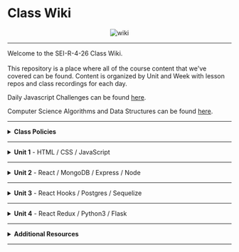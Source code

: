 # Class Wiki

<div align="center">
  <img src="https://i.imgur.com/e2Ma89q.png" alt="wiki">
</div>

___
Welcome to the SEI-R-4-26 Class Wiki. <br/><br/> This repository is a place where all of the course content that we've covered can be found. Content is organized by Unit and Week with lesson repos and class recordings for each day.

Daily Javascript Challenges can be found [here](https://github.com/SEI-R-4-26/daily_js_challenges).

Computer Science Algorithms and Data Structures can be found [here](https://github.com/SEI-R-4-26/cs_data_structures).

___
<details><summary><strong>Class Policies</strong></summary><p>
  
Below, you will find Class Policies and Requirements as laid out in Orientation and conveyed by the Instructional Team.  We compile them here for your reference and review.
  
</p>

<ul type="none">

<li><details><summary><strong>Code of Conduct</strong></summary><p>
  
<ul>
  <li>Foster a productive classroom environment.</li>
  <li>Treat others with respect and dignity.</li>
  <li>Remember that everyone is coming at this with a different background.</li>
  <li>Professionalism in all methods of communication, both in-person <i>and</i> online.
    <ul>
      <li>Slack is an extension of our on-campus community. We ask that you remain courteous, respectful, and professional while engaging on Slack.</li>
    </ul>
  </li>
  <li><b>Zero tolerance for plagiarism and cheating.</b></li>
</ul>
  
</p></details></li>

<li><details><summary><strong>Deliverable Submission Requirements</strong></summary><p>
  
<ul>
  <li>Deliverables must be submitted following the <a href="https://github.com/SEI-R-4-26/template_pull_request">PR Guidelines</a>.</li>
  <li>Students must meet deliverable requirements for the submission to be marked as "Complete".</li>
  <li>Deliverables are <i>always</i> due the following class day at the beginning of class, unless otherwise stated.</li>
  <li>There is a grace period for re-submission or late submission.  All re-submits/late submits are due the <b>Monday following the week of assignment</b>.
    <ul>
      <li>Deliverables assigned on Fridays <b>do not</b> have a re-submit <i>or</i> late submit grace period.</li>
      <li>Deliverables submitted <i>after</i> the grace period <b>will not</b> be graded or accepted and will be marked as "Incomplete".</li>
    </ul>
  </li>
</ul>
  
</p></details></li>

<li><details><summary><strong>Graduation Requirements</strong></summary><p>
  
<ul>
  <li>Meet Project Requirements.
    <ul><li>Satisfactorily complete and present a project for <i>each</i> of the <b>4</b> units.</li></ul>
  </li>
  <li>Submit and complete a <i>minimum</i> of <b>80%</b> of deliverables (labs, homework, etc.).</li>
  <li>Adhere to attendance policy.
    <ul>
      <li>Students are allowed <b>3</b> absences over the <i>entire</i> course.</li>
      <li><b>3</b> tardies or early departures equals <b>1</b> absence.</li>
      <li>Tardy policy <i>includes</i> Outcomes participation.</li>
    </ul>
  </li>
</ul>
  
</p></details></li>

<li><details><summary><strong>A Note on Plagiarism</strong></summary><p>
  
<ul>
  <li>Plagiarism is a serious offense and grounds for immediate withdrawal.</li>
  <li>You are encouraged to ask others, including students, instructors, and Stack Overflow for help. However, it is <b><i>not acceptable to copy</i></b> another persons code and submit it as your own. More importantly, it is detrimental to your learning and growth.</li>
  <li>Small snippets of code that solve small problems taken from Stack Overflow are generally an exception to this rule. If you aren't sure, it is your responsibility to <b><i>ask your instructor</i></b>. To be on the safe side, we ask that you credit the person/resource you got the code from in a comment, and let an instructor take a look at it.</li>
</ul>
  
</p></details></li>
  
</ul></details>

____
<details><summary><strong>Unit 1</strong> - HTML / CSS / JavaScript</summary><p>

<ul type="none">
  
  <li><details><summary><strong>Week 1</strong></summary><p>
  
  <p>
  In Week 1, we reviewed the fundamental concepts of <b>HTML</b>, <b>CSS</b>, and <b>JavaScript</b> along with introducing <b>git</b> workflow, <b>terminal</b> commands, and writing professional <b>markdown</b> files. 
  </p>
  
  <ul type="none">

  <li><details><summary>Repos</summary><p>

  | Day 1 | Day 2 | Day 3 | Day 4 | Day 5 |
  |:---:|:---:|:---:|:---:|:---:|
  | [Mac Installfest](https://github.com/SEI-R-4-26/Installfest_Mac) | [Github Lesson](https://github.com/SEI-R-4-26/u1_lesson_github) | [Flexbox / Grid](https://github.com/SEI-R-4-26/u1_lesson_flex_grid) | [Flexbox Froggy](https://flexboxfroggy.com/) | [Grid Garden](https://cssgridgarden.com/) |
  | [Windows Installfest](https://github.com/SEI-R-4-26/Installfest_Windows) | [Intro to HTML](https://github.com/SEI-R-4-26/u1_lesson_intro_HTML) | [JS Datatypes](https://github.com/SEI-R-4-26/u1_lesson_js_data_types) | [JS Functions](https://github.com/SEI-R-4-26/u1_lesson_js_functions) | [Intro to JS DOM](https://github.com/SEI-R-4-26/u1_lesson_DOM) |
  | [Terminal Lesson](https://github.com/SEI-R-4-26/u1_lesson_terminal) | [Intro to CSS](https://github.com/SEI-R-4-26/u1_lesson_intro_CSS) | [JS Arrays](https://github.com/SEI-R-4-26/u1_lesson_js_arrays) | [JS Scope](https://github.com/SEI-R-4-26/u1_lesson_js_scope) | [JS DOM Quotes Lab](https://github.com/SEI-R-4-26/u1_lab_DOM_quotes) |
  | [Git Lesson](https://github.com/SEI-R-4-26/u1_lesson_git) | [Markdown Lesson](https://github.com/SEI-R-4-26/u1_lesson_markdown) | [JS Loops & Control Flow](https://github.com/SEI-R-4-26/u1_lesson_loops_and_control_flow) | [JS Objects](https://github.com/SEI-R-4-26/u1_lesson_js_objects) | [JS Events & Callbacks](https://github.com/SEI-R-4-26/u1_lesson_events_callbacks) |
  | [VS Code Lesson](https://github.com/SEI-R-4-26/u1_lesson_VSCode) | [HTML / CSS Lab](https://github.com/SEI-R-4-26/u1_lab_HTML_CSS_exercise) | [Control Flow Adventure Homework](https://github.com/SEI-R-4-26/u1_hw_control_flow_adventure) | [Jurassic Objects Lab](https://github.com/SEI-R-4-26/u1_lab_jurassic_objects) | [JS Event Bubbling](https://github.com/SEI-R-4-26/u1_lesson_event_bubbling) |
  | [Terminal Lab](https://github.com/SEI-R-4-26/u1_lab_git_practice) | [Markdown Homework](https://github.com/SEI-R-4-26/u1_hw_markdown) |  | [Objects & Functions Lab](https://github.com/SEI-R-4-26/u1_lab_objects_functions) | [JS Dots Game Lab](https://github.com/SEI-R-4-26/u1_lab_dots) |
  | [Star Wars Homework](https://github.com/SEI-R-4-26/u1_hw_star_wars) |  |  | [Codewars Homework](https://github.com/SEI-R-4-26/u1_hw_codewars_challenges) | [Tic Tac Toe Homework](https://github.com/SEI-R-4-26/u1_hw_tic_tac_toe) |

  </p></details></li>


  <li><details><summary>Class Recordings</summary><p>

  | Day 1 | Day 2 | Day 3 | Day 4 | Day 5 |
  |:---:|:---:|:---:|:---:|:---:|
  | No Recording | [Recording](https://urldefense.proofpoint.com/v2/url?u=https-3A__generalassembly.zoom.us_rec_share_NADDM9okGIUc5rfuGVbbLYaKt-5FmzYA3qU-2D8Nm9hVYcdmIf9WLxARNziMCRRIWgUG.9OnH42HP4-2Djds4yj&d=DwQFaQ&c=ywIG7AaR1bl3EEyoRkxdZ39Vsym_4xjiNvikS1qPyDI&r=gXERv8JPHZrpHzCui1tbSfMDEKS7l-8y48WqRBScKX0&m=HndhPJ4_JSGtbokoDyHT-szWRwWctZgbslzsXvchWWg&s=sgk7gLp3bcJ2uVGVgswLnqAXDfb1ot9VnH6IIOewrIU&e=) | [Recording](https://generalassembly.zoom.us/rec/share/rfOqNPK5SfgiQSvtApShXkfXKWsxDD6hbqiH3HslxngOcsOav5MjhZOAMhHAbiEv.VoOFK3vpEM9tXYHe) | [Recording](https://generalassembly.zoom.us/rec/share/O0rwGnWOwdtJnKtGl1JzamNhSlzaopZZ3ErEyEs0E37fSXzp3kFShqOBZlHd5rsC.2fix35AZcDuADDgu) | [Recording](https://generalassembly.zoom.us/rec/share/GQnhlTs7RqF6ybHmpnSIH1wTP1Q57Urp6K1IFpPL9Sh-unBUSAiUFHGtxQyLOtts.zwQvAB5W7lcoz1jr) |
  |  | Passcode: `*2.2hz7W` | Passcode: `1#!lkD4#` | Passcode: `*W6Z+r6K` | Passcode: `FT&c!O7@` |

  </p></details></li>
  
  </ul>
  
  ___
  </p></details></li>
  
  <li><details><summary><strong>Week 2</strong></summary><p>
  
  <p>
  In Week 2, we practiced more <b>DOM Manipulation</b> and were introduced to <a href="https://github.com/SEI-R-4-26/daily_js_challenges">Daily JavaScript Challenges</a> and basic algorithmic problem solving. We and learned about <b>ES6</b> syntax along with <b>Higher Order Functions</b>, <b>Object Oriented Programming</b> in JavaScript, <b>npm scripts</b>, and fetching/accessing data with <b>APIs</b>.
  </p>
  
  <ul type="none">

  <li><details><summary>Repos</summary><p>
  
  | Day 1 | Day 2 | Day 3 | Day 4 | Day 5 |
  |:---:|:---:|:---:|:---:|:---:|
  | [Daily JS Challenges](https://github.com/SEI-R-4-26/daily_js_challenges) | [Intro to OOP](https://github.com/SEI-R-4-26/u1_lesson_js_OOP) | [Box Model Practice](https://github.com/SEI-R-4-26/u1_lab_box_model) | [Intro to APIs](https://github.com/SEI-R-4-26/u1_lesson_intro_to_APIs) | [Unit 1 Assessment](https://github.com/SEI-R-4-26/u1_assessment) | 
  | [ES6 Syntax](https://github.com/SEI-R-4-26/u1_lesson_js_ES6) | [OOP Lab](https://github.com/SEI-R-4-26/u1_lab_OOP) | [Intro to NPM & Building Scripts](https://github.com/SEI-R-4-26/u1_lesson_nodejs_scripting) | [API Dogs Lab](https://github.com/SEI-R-4-26/u1_lab_dogs_API) | [Project 1 Prompt](https://github.com/SEI-R-4-26/u1_project_prompt) | 
  | [ES6 Lab](https://github.com/SEI-R-4-26/u1_lab_ES6_practice) | [OOP With DOM Elements](https://github.com/SEI-R-4-26/u1_lesson_OOP_HTML) | [JS Fast & Furious](https://github.com/SEI-R-4-26/u1_hw_fast_and_furious) | [TMDB API Lab](https://github.com/SEI-R-4-26/u1_lab_TMDB_API) |  | 
  | [JS HOF Lesson](https://github.com/SEI-R-4-26/u1_lesson_HOF) |  |  |  |  | 
  | [JS HOF Practice](https://github.com/SEI-R-4-26/u1_lab_HOF) |  |  |  |  | 
  | [JS HOF Homework](https://github.com/SEI-R-4-26/u1_hw_HOF) |  |  |  |  | 
  
  </p></details></li>


  <li><details><summary>Class Recordings</summary><p>

  | Day 1 | Day 2 | Day 3 | Day 4 | Day 5 |
  |:---:|:---:|:---:|:---:|:---:|
  | [Recording](https://generalassembly.zoom.us/rec/share/W0VGoHiSKpceBTzmLX9FC5GOaIyV-LyOBgzlrVJlSR89qUzB_kKAxDTKFqG3EA.QmY3F7dZoBh4b1aJ) | [Recording]( https://generalassembly.zoom.us/rec/share/hGXMDwG3IQaZdlnOgTofaEURZySfVONUTH4UHpjNOfHYjjT62ZruKcewRD4FXYKm.neMai0gvVIaeyRoA) | [Recording](https://generalassembly.zoom.us/rec/share/OMEzwR6fDnnQOxZaw8E1KJvDT5dmM_-1dGGomDnqm_WbwcVYXHPdMCgUVCV_CXD2.AFstwd0wdxtYD1Wj) | [Recording](https://generalassembly.zoom.us/rec/share/ewWX0eBarFXVdvU9MPYuhBg9Tn3U3hm99osAaj7BVY2kF06Slo3-OTmd33lihaiR.PzHGek-hvjmlZma2) | No Recording |
  | Passcode: `R?pSv2a2` | Passcode: `+%v+8w6B` | Passcode: `YUGK?9+d` | Passcode: `&J8&kGBn` |  |

  </p></details></li>
  
  </ul>
  
  </p></details></li>

</p></details>

___
<details><summary><strong>Unit 2</strong> - React / MongoDB / Express / Node</summary><p>

<ul type="none">

  <li><details><summary><strong>Week 4</strong></summary><p>
  
   <p>
  In Week 4, we learned all about <b>React</b> and what an amazing language it can be for developers.  We learned the concepts of <b>components</b>, <b>props</b>, and <b>state</b>.  We learned about the idea of <b>conditional rendering</b> and how we can use our user's input to influence our output.  We were also introduced to <b>React Router</b> and got to see how it gives us powerful new tools to build our React Apps.
  </p>
  
  <ul type="none">

  <li><details><summary>Repos</summary><p>

  | Day 1 | Day 2 | Day 3 | Day 4 | Day 5 |
  |:---:|:---:|:---:|:---:|:---:|
  | Project Presentations | [Intro to React](https://github.com/SEI-R-4-26/u2_lesson_react_intro) | [Mapping Components](https://github.com/SEI-R-4-26/u2_lesson_react_mapping_components) | [Intro to State](https://github.com/SEI-R-4-26/u2_lesson_react_state_intro) | [Conditional Rendering](https://github.com/SEI-R-4-26/u2_lesson_react_conditional_rendering) |
  |  | [React Components Lab](https://github.com/SEI-R-4-26/u2_lesson_react_components) | [Mapping Components Lab](https://github.com/SEI-R-4-26/u2_lab_mapping_components) | [React Todos Lab](https://github.com/SEI-R-4-26/u2_lab_react_todos) | [Conditional Rendering Lab](https://github.com/SEI-R-4-26/u2_lab_conditional_rendering) |
  |  | [React Props](https://github.com/SEI-R-4-26/u2_lesson_react_props) | [Movie Mapping Homework](https://github.com/SEI-R-4-26/u2_hw_mapping_components) | [Lifecycle Methods](https://github.com/SEI-R-4-26/u2_lesson_react_lifecycle) | [React Router](https://github.com/SEI-R-4-26/u2_lesson_react_router) |
  |  | [React LOTR](https://github.com/SEI-R-4-26/u2_lab_react_lotr) |  | [Lifecycle Lab](https://github.com/SEI-R-4-26/u2_lab_react_component_lifecycle) | [RAWG Router Lab](https://github.com/SEI-R-4-26/u2_lab_react_router) |
  |  | [React Quiz Homework](https://github.com/SEI-R-4-26/u2_quiz_react) |  | [React Calculator Homework](https://github.com/SEI-R-4-26/u2_hw_react_calculator) | [Burger Stacker Homework](https://github.com/SEI-R-4-26/u2_hw_react_burger_stacker) |
  
  </p></details></li>


  <li><details><summary>Class Recordings</summary><p>

  | Day 1 | Day 2 | Day 3 | Day 4 | Day 5 |
  |:---:|:---:|:---:|:---:|:---:|
  | [Recording](https://generalassembly.zoom.us/rec/share/YcRbULatwwzZK6GALNZuRKvRnwIGHmtBW0u_NDHkbpwz836fLYARDTVmtAZ9kZlZ.83ZGOswZEhUamWYI) | [Recording](https://generalassembly.zoom.us/rec/share/yGfhYkt1nRr0HHl2Hwupsh4eCMmBezwxhXYfJMAXaxwc2kiqPOywHNVpi5MsEHR7.h5EHNMvd48d-Mkq8) | [Recording](https://generalassembly.zoom.us/rec/share/SXaNCUPOJracGBQX6zgIn2G6uftTOaCcF4Q-hcm_pWflbN6SBhYjjrixDm_-HKYN.87ZEFb7nnQsOMcB2) | [Recording](https://generalassembly.zoom.us/rec/share/LS8AapfmarowuADDjUX-G4AYxk6zFC5RRQ91_pvASt-t-gQFgcLgt9HrRWqHBMnc.gaFnV4TV_w2CgjSb) | [Recording](https://generalassembly.zoom.us/rec/share/DojUk91p8WzssCvHlNNpYHZu56MXk0p0JCHtC2N-MYlrDN24UKl67CEn_iKpQ-PX.lCtWtzfvh814l7O_) |
  | Passcode: `ReJq2?ZZ` | Passcode: `$vQviZ4A` | Passcode: `0*A$snSt` | Passcode: `e3=77L55` | Passcode: `XsRAJ5&1` |

  </p></details></li>
  
  </ul>
  
  ___
  </p></details></li>
  
  <li><details><summary><strong>Week 5</strong></summary><p>
  
  <p>
  In Week 5, we introduced back-end and got to practice using <b>Express</b> and <b>Express Middleware</b>.  We also learned how to implement <b>controllers</b>.  We then introduced <b>MongoDB</b> and <b>mongoose</b> as a way to store our app's data.  At the end of the week, we learned some group <b>git</b> best-practices and got to build our first full stack app together in groups!
  </p>
  
  <ul type="none">

  <li><details><summary>Repos</summary><p>
  
  | Day 1 | Day 2 | Day 3 | Day 4 | Day 5 |
  |:---:|:---:|:---:|:---:|:---:|
  | [React APIs](https://github.com/SEI-R-4-26/u2_lesson_react_APIs) | [Express Middleware](https://github.com/SEI-R-4-26/u2_lesson_express_middleware) | [MongoDB Sneakers Lab](https://github.com/SEI-R-4-26/u2_lab_mongoDB_sneakers) | [Group Git](https://github.com/SEI-R-4-26/u2_lesson_group_git) | [MERN Deployment](https://github.com/SEI-R-4-26/u2_lesson_MERN_heroku_deployment) |
  | [Intro to Express](https://github.com/SEI-R-4-26/u2_lesson_express_intro) | [Express Controllers](https://github.com/SEI-R-4-26/u2_lesson_express_controllers) | [Mongoose Express Lab](https://github.com/SEI-R-4-26/u2_lab_mongoose_express) | [Mongoose Associations](https://github.com/SEI-R-4-26/u2_lesson_mongoose_associations) |  |
  | [Express Routes](https://github.com/SEI-R-4-26/u2_lesson_express_routing) | [MongoDB](https://github.com/SEI-R-4-26/u2_lesson_mongodb) | [Mongoose Plants API Homework](https://github.com/SEI-R-4-26/u2_hw_mongoose_plants) | [Full Stackathon](https://github.com/SEI-R-4-26/u2_hackathon) |  |
  | [RAWG Router Homework](https://github.com/SEI-R-4-26/u2_lab_rawg_router) | [Mongoose Schemas and Models](https://github.com/SEI-R-4-26/u2_lesson_mongoose_data_model) |  |  |  |
  |  | [Express Fruits Homework](https://github.com/SEI-R-4-26/u2_hw_express_fruits) |  |  |  |
  
  </p></details></li>


  <li><details><summary>Class Recordings</summary><p>

  | Day 1 | Day 2 | Day 3 | Day 4 | Day 5 |
  |:---:|:---:|:---:|:---:|:---:|
  | [Recording](https://generalassembly.zoom.us/rec/share/AxdumKGQf37Yyc1lBsEc-t_JiaDyyJJ37Crjc9IfV7g8PaqYpQlw5Yoska0i0jae.U0CyAKnd9GL5Y7Nh) | [Recording](https://generalassembly.zoom.us/rec/share/3M8HGz4WwH0acEm-X6pBwMH-XQ0F1D8_03O-AilSrABuCz3uruPinDA_cLn5ORe9._Bf9uhDbD41z3Sg0) | No Recording | [Recording](https://generalassembly.zoom.us/rec/share/U5cy1LIwulBgjM2OKZnDNqjH7SQXpHyWPbLPjUDnpjel6KtKCjHZhdqnCl8t6Tou.FO1LdWvFw6cepPJl) | [Recording](https://generalassembly.zoom.us/rec/share/hn93fKKaYlvVjLSoHwyCSyO7uLFR8qxMJ458CqcQUzO9vH73guSlIgbWqqB8ec6O.V9ksFYb_AoCwlkZN) |
  | Passcode: `+=2Z@XdT` | Passcode: `ZMpr=Y7m` |  | Passcode: `3Mz2*.mF` | Passcode: `#77wv&Q2` |

  </p></details></li>
  
  </ul>
  
  </p></details></li>

</p></details>

___
<details><summary><strong>Unit 3</strong> - React Hooks / Postgres / Sequelize</summary><p>

<ul type="none">

  <li><details><summary><strong>Week 7</strong></summary><p>
  
  <p>
  In Week 7, we learned all about <b>React Hooks</b> and <b>functional components</b>. We learned hooks like <b>useState</b>, <b>useEffect</b>, and <b>useReducer</b> and where to best put them to use in our apps. We were introduced to <b>SQL databases</b> and started to learn SQL commands to interact with our database.  We also learned about the concept of <b>SQL Joins</b>.
  </p>
  
  <ul type="none">

  <li><details><summary>Repos</summary><p>

 | Day 1 | Day 2 | Day 3 | Day 4 | Day 5 |
  |:---:|:---:|:---:|:---:|:---:|
  | [Hooks Docs](https://reactjs.org/docs/hooks-intro.html) | [Intro to useEffect](https://github.com/SEI-R-4-26/u3_lesson_useEffect) | [React Recipes Lab](https://github.com/SEI-R-4-26/u3_lab_react_recipes) | [Intro to SQL](https://github.com/SEI-R-4-26/u3_lesson_SQL_Intro) | [SQL Zoo Lab](https://sqlzoo.net/) |
  | [Classes to Hooks](https://github.com/SEI-R-4-26/u3_lesson_classes_hooks) | [useEffect Stoplight Lab](https://github.com/SEI-R-4-26/u3_lab_useEffect_stoplight) |   | [SQL Practice Lab](https://github.com/SEI-R-4-26/u3_lab_SQL_Practice) | [SQL Code Wars Homework](https://github.com/SEI-R-4-26/u3_hw_sql_codewars) |
  | [Intro to useState](https://github.com/SEI-R-4-26/u3_lesson_useState) | [Kanye Quotes Lab](https://github.com/SEI-R-4-26/u3_lab_kanye_useEffect) |   | [SQL Joins](https://github.com/SEI-R-4-26/u3_lesson_SQL_Joins) |   |
  | [Hooks ATM Lab](https://github.com/SEI-R-4-26/u3_lab_hooks_atm) | [Intro to useReducer](https://github.com/SEI-R-4-26/u3_lesson_useReducer) |   | [SQL Joins Lab](https://github.com/SEI-R-4-26/u3_lab_SQL_Joins_Practice) |   |
  | [React Portfolio Lab](https://github.com/SEI-R-4-26/u3_lab_react_portfolio) | [CSS Manipulator Lab](https://github.com/SEI-R-4-26/u3_lab_CSS_manipulator) |   | [Carmen Sandiego Homework](https://github.com/SEI-R-4-26/u3_hw_carmen_sandiego) |   |
  | [React Adv. Calculator Homework](https://github.com/SEI-R-4-26/u3_hw_react_hooks_calculator) |   |   |   |   |
  
  </p></details></li>


  <li><details><summary>Class Recordings</summary><p>

  | Day 1 | Day 2 | Day 3 | Day 4 | Day 5 |
  |:---:|:---:|:---:|:---:|:---:|
  | [Recording](https://generalassembly.zoom.us/rec/share/wxNjJd1al2u-WZG1Mv0Or2qJ9Ul4BabTawBqDdYzbV5VhzENF2qMWNkiONlFG2Pu.u6P77rq_ZCvTYMgn) | [Recording](https://generalassembly.zoom.us/rec/share/6khBo0y-x4qjVtcAfDL2V8KFnhmZ3L2T5i-kNaJkagFIVmQKuRHT_9_06wnCWuhr.u0lqDyujlCyAA7hg) | [Recording](https://generalassembly.zoom.us/rec/share/c2t33d8oBkBHTlSvQo_CL1IZkHfhP0_smc5MCBU51p08LfOuOHNMRP25B-fmfzy6.pMLacOYeQa0NuFhz) | [Recording](https://generalassembly.zoom.us/rec/share/RawKMA7LhbjTOYDEfB1PiErUhsMo-CdqU6MR49ovdpVv-ccNdXWsibcTjloazrf6.L8I_7rmlf4Yv5CCf) | No Recording |
  | Passcode: `ZV?Ls%t3` | Passcode: `Yp*5zb7?` | Passcode: `$gMHiJ42` | Passcode: `7cEM@O!n` |  |

  </p></details></li>
  
  </ul>
  
  ___
  </p></details></li>
  
  <li><details><summary><strong>Week 8</strong></summary><p>
  
  <p>
  In Week 8, we learned all about <b>Sequelize</b> and how it can interpret for our SQL database and our backend Node servers.  We learned how to make <b>queries</b>, <b>migrations</b>, and <b>associations</b>.  We also learned all about how to integrate <b>user authentication</b> in our apps.
  </p>
  
  <ul type="none">

  <li><details><summary>Repos</summary><p>
  
  | Day 1 | Day 2 | Day 3 | Day 4 | Day 5 |
  |:---:|:---:|:---:|:---:|:---:|
  | [Database Design](https://github.com/SEI-R-4-26/u3_lesson_database_design) | [Sequelize Migrations](https://github.com/SEI-R-4-26/u3_lesson_sequelize_migrations) | [Express Sequelize Lab](https://github.com/SEI-R-4-26/u3_lesson_express_sequelize) | [JWT Auth](https://github.com/SEI-R-4-26/u3_lesson_JWT_auth) | Juneteenth Observed |
  | [Intro to Sequelize](https://github.com/SEI-R-4-26/u3_lesson_sequelize_intro) | [Migrations Exercise Lab](https://github.com/SEI-R-4-26/u3_lab_sequelize_migrations_exercise) | [Sequelize API Lab](https://github.com/SEI-R-4-26/u3_lab_sequelize_API_from_scratch) | [Sequelize Auth](https://github.com/SEI-R-4-26/u3_lesson_sequelize_auth) |  |
  | [Sequelize Queries](https://github.com/SEI-R-4-26/u3_lesson_sequelize_queries) | [Sequelize Associations](https://github.com/SEI-R-4-26/u3_lesson_sequelize_associations) | [Auth Study Homework](https://github.com/SEI-R-4-26/u3_hw_jwt_auth_study) | [React Auth](https://github.com/SEI-R-4-26/u3_lab_react_auth) |  |
  | [Sequelize Querying Lab](https://github.com/SEI-R-4-26/u3_lab_sequelize_querying) | [Associations Exercise Lab](https://github.com/SEI-R-4-26/u3_lab_sequelize_associations_exercise) |  | [Sequelize Complex Associations Homework](https://github.com/SEI-R-4-26/u3_lesson_sequelize_complex_associations) |  |
  | [Sequelize Practice Homework](https://github.com/SEI-R-4-26/u3_hw_sequelize_practice) | [Associations & Migrations Homework](https://github.com/SEI-R-4-26/u3_hw_sequelize_associations_and_migrations) |  | [P3 Prompt](https://github.com/SEI-R-4-26/u3_project_prompt) |  |
  
  </p></details></li>


  <li><details><summary>Class Recordings</summary><p>

  | Day 1 | Day 2 | Day 3 | Day 4 | Day 5 |
  |:---:|:---:|:---:|:---:|:---:|
  | [Recording](https://generalassembly.zoom.us/rec/share/_CeOFbMDf0s9SSIxw1_gW1kle21AboWXsNvJJysL_mLb4ROVo4b_Hu05W9MN1hVG.4u7ZB17RmQX_g8qz) | [Recording](https://generalassembly.zoom.us/rec/share/3DA3VOBCYKTfWg6GOHtUIGDIS2dK66U7bocOpcmGOQwQoeGasCmtCbU2PwyDGSo2.AkaHrqt_bgvbSAPE) | No Recording | [Recording](https://generalassembly.zoom.us/rec/share/7RHYoVoBl2M4SHfHCnth8-r5QxqN6NefZGde4M0mAo-DV55Ku8rx57qEJa1TFdas.rAxm2WzZhyEBy26f) | No Recording |
  | Passcode: `Y!%*P*K8` | Passcode: `4vG=EaPL` |  | Passcode: `%AE8=hx9` |  |

  </p></details></li>
  
  </ul>
  
  </p></details></li>

</p></details>

___
<details><summary><strong>Unit 4</strong> - React Redux / Python3 / Flask</summary><p>

<ul type="none">

  <li><details><summary><strong>Week 10</strong></summary><p>
  
  <p>
  In Week 10, we were introduced to <b>React Redux</b> as a new way to manage our state in React! We learned about <b>Reducers</b>, <b>Actions</b>, and <b>Types</b>. We also learned how to map our state and actions to props. We also learned how to use a middleware called <b>thunk</b> in conjunction with Redux. Later in the week, we were introduced to <b>Python</b> and learned about <b>functions</b>, <b>control flow</b>, <b>loops</b>, <b>dictionaries</b>, and <b>tuples</b>. We continued with Python by learning about <b>Virtual Environments</b> and <b>OOP in Python</b>.  We then got a quick intro to <b>Flask</b>.
  </p>
  
  <ul type="none">

  <li><details><summary>Repos</summary><p>

  | Day 1 | Day 2 | Day 3 | Day 4 | Day 5 |
  |:---:|:---:|:---:|:---:|:---:|
  | [Intro to Redux](https://github.com/SEI-R-4-26/u4_lesson_react_redux_intro) | [Redux Middleware](https://github.com/SEI-R-4-26/u4_lesson_redux_middleware) | [Redux ToDos Lab](https://github.com/SEI-R-4-26/u4_lab_redux_todos) | [Intro to Python](https://github.com/SEI-R-4-26/u4_lesson_python_intro) | [Python Virtual Environments](https://github.com/SEI-R-4-26/u4_lesson_python_virtual_environments) |
  | [Redux Reducers](https://github.com/SEI-R-4-26/u4_lesson_redux_reducers) | [Redux Movies Lab](https://github.com/SEI-R-4-26/u4_lab_redux_movies) |  | [Python Functions](https://github.com/SEI-R-4-26/u4_lesson_python_functions) | [Python Tuples](https://github.com/SEI-R-4-26/u4_lesson_python_tuples) |
  | [Redux Actions & Types](https://github.com/SEI-R-4-26/u4_lesson_redux_actions_types) |  |  | [Python Control Flow](https://github.com/SEI-R-4-26/u4_lesson_python_control_flow) | [Python Tuple Lab](https://github.com/SEI-R-4-26/u4_lab_python_tuple_exercise) |
  | [Redux Mapping State & Actions to Props](https://github.com/SEI-R-4-26/u4_lesson_mapping_state_props) |  |  | [Python Lists and Loops](https://github.com/SEI-R-4-26/u4_lesson_python_lists_loops) | [Python OOP](https://github.com/SEI-R-4-26/u4_lesson_python_oop) |
  | [Redux Quiz Homework](https://github.com/SEI-R-4-26/u4_hw_redux_quiz) |  |  | [Python Dictionaries](https://github.com/SEI-R-4-26/u4_lesson_python_dictionaries) | [Intro to Flask](https://github.com/SEI-R-4-26/u4_lesson_python_flask_intro) |
  |  |  |  | [Python CYOA Homework](https://github.com/SEI-R-4-26/u4_hw_python_adventure) | [Python CSV Parser Lab](https://github.com/SEI-R-4-26/u4_hw_python_csv_parser) |
  |  |  |  |  | [Python Smash Bros. Homework](https://github.com/SEI-R-4-26/u4_hw_python_smash_bros) |
  
  </p></details></li>


  <li><details><summary>Class Recordings</summary><p>

  | Day 1 | Day 2 | Day 3 | Day 4 | Day 5 |
  |:---:|:---:|:---:|:---:|:---:|
  | [Recording](https://generalassembly.zoom.us/rec/share/L6hcWdftbNTLZlzVi7w4j25uMrqMd1yegQFhA5Tljr8SkZjaxeoDlTKZj738Pih5.wXWXZ-x_obfBx7rV) | [Recording](https://generalassembly.zoom.us/rec/share/VoGOhXgDNCD0cZPYXrtTm88e9obx4-ND8CHBuKGecbnn2BhLZXcmSemcaz5sBN8.UsclCMCtVH6tkqeF) | No Recording | [Recording](https://generalassembly.zoom.us/rec/share/u5EK74nAjGT2qM1XZ6-BdbLdzuGGT1aJrOy3NC7_nQWyMwFXyl7chgDGiKL-roTA.gyT3EimBqSHX_bNR) | [Recording](https://generalassembly.zoom.us/rec/share/62ajTmizT3vHPvzMVo017poWvubIpjJnOeF8LFgpD9b941qKhgGBqV-OdqrM8ofm.KRVu6nmDOQukkhsA) |
  | Passcode: `d@ww6Uq=` | Passcode: `4KJwy%K3` |  | Passcode: `@c1Wbqrd` | Passcode: `jv^2Y4RZ` |

  </p></details></li>
  
  </ul>
  
  ___
  </p></details></li>
  
  <li><details><summary><strong>Week 11</strong></summary><p>
  
  <p>
  In Week 11, we learned about how to set up <b>Flask Resources</b>, how to use <b>Flask SQL Alchemy</b>, and how to set up <b>Auth in Flask</b>. At the end of the week, we got to participate in a <b>Flaskathon</b>!
  </p>
  
  <ul type="none">

  <li><details><summary>Repos</summary><p>
  
  | Day 1 | Day 2 | Day 3 | Day 4 | Day 5 |
  |:---:|:---:|:---:|:---:|:---:|
  | July 4th Observed | [Simple Flask API Lab](https://github.com/SEI-R-4-26/u4_lab_simple_flask_api) | [Flask Quiz](https://github.com/SEI-R-4-26/u4_lab_flask_quiz) | [Flask Auth](https://github.com/SEI-R-4-26/u4_lesson_flask_auth) | [P4 Prompt](https://github.com/SEI-R-4-26/u4_project_prompt) |
  |  | [Flask Resources](https://github.com/SEI-R-4-26/u4_lesson_flask_resources) | [Flask API Lab](https://github.com/SEI-R-4-26/u4_lab_flask_api) | [Flaskathon](https://github.com/SEI-R-4-26/u4_flaskathon) |  |
  |  | [Flask Resources Lab](https://github.com/SEI-R-4-26/u4_lab_flask_resources_lab) |  |  |  |
  |  | [Flask SQL Alchemy](https://github.com/SEI-R-4-26/u4_lesson_flask_sqlalchemy) |  |  |  |
  |  | [Flask Associations Lab](https://github.com/SEI-R-4-26/u4_lab_flask_associations) |  |  |  |
  
  </p></details></li>


  <li><details><summary>Class Recordings</summary><p>

  | Day 1 | Day 2 | Day 3 | Day 4 | Day 5 |
  |:---:|:---:|:---:|:---:|:---:|
  | No Recording | [Recording](https://generalassembly.zoom.us/rec/share/qzWhNdA8nO_66CROqfKfBnYdzbhJ-6lIJSldt-Xed0ZuS_SHIlRC-Y92hR_02G5U.hENBnLNvkfhat0jw) | No Recording | [Recording](https://generalassembly.zoom.us/rec/share/c7lm4EEnMbUlzGuo8_AqbVLYLcpy6T_3PfgNa2vK7gi_A62O9cVR_XHKhU_BdBwc.tlBc5aTmRF68cdfc) | No Recording |
  |  | Passcode: `6b=N=fR=` |  | Passcode: `E$wSqFa3` |  |

  </p></details></li>
  
  </ul>
  
  </p></details></li>

</p></details>

___
<details><summary><strong>Additional Resources</strong></summary><p>

Below is a list of additional resources that were hand-picked by your instructors. If you find that you don't have the time during the immersive, these resources will still help to solidify your understanding of key concepts after graduation.
  <ul type="none">
  
  <li><details><summary><strong>Practice</strong> - sites to hone your skills</summary><p>
  
  - [Codeacademy](https://www.codecademy.com/catalog)
  - [Codewars](https://www.codewars.com)
  - [CSS Battle](https://cssbattle.dev/)
  - [CSS Diner](https://flukeout.github.io/)
  - [Flexbox Froggy](https://flexboxfroggy.com/)
  - [Grid Garden](https://cssgridgarden.com/)
  - [Screeps](https://screeps.com/)
  </p></details></li>
  
  <li><details><summary><strong>Reading</strong> - helpful articles and topics</summary><p>
  
  - [10 Need-to-know Mac Terminal Commands](https://scotch.io/bar-talk/10-need-to-know-mac-terminal-commands)
  - [Eloquent JavaScript](https://eloquentjavascript.net/)
  - [CSS Tricks](https://css-tricks.com/)
  - [Rubber Duck Debugging](https://rubberduckdebugging.com/)
  - [Medium: What Is An API?](https://medium.com/free-code-camp/what-is-an-api-in-english-please-b880a3214a82)
  - [Medium: Higher Order Functions](https://medium.com/javascript-in-plain-english/4-must-know-higher-order-functions-in-javascript-411f85545881)
  - [Medium: Local Git Repos vs Remote Repos](https://medium.com/swlh/git-local-repo-and-github-remote-repo-eae1c948fbf5)
  - [Medium: Explaining API's](https://medium.com/javascript-in-plain-english/many-developers-struggle-with-explaining-apis-20a071d74596)
  </p></details></li>
  
  <li><details><summary><strong>Documentation</strong> - commonly used docs for reference</summary><p>
  
  - [MDN JavaScript Docs](https://developer.mozilla.org/en-US/docs/Web/JavaScript/Guide)
  - [W3Schools CSS Docs](https://www.w3schools.com/cssref/default.asp)
  - [React Docs](https://reactjs.org/docs/getting-started.html)

  </p></details></li>
  
  <li><details><summary><strong>Cheatsheets</strong> - quick references</summary><p>
  
  - [Markdown Cheatsheet](https://guides.github.com/pdfs/markdown-cheatsheet-online.pdf)
  - [JavaScript Cheatsheet](https://websitesetup.org/javascript-cheat-sheet/)
  - [ES6 Cheatsheet](https://devhints.io/es6)
  - [Component Lifecycle Cheatsheet](https://dev.to/bunlong/react-component-lifecycle-methods-cheatsheet-23gi)
  - [ERD Cheatsheet](https://drive.google.com/file/d/0B_spkK3eZiHmZTZhczVTaVZxUFU/view?resourcekey=0-pvJ1STXJ4xEpjqpFWQtUhg)
  </p></details></li>
  
  </ul>
 
</p></details>

___
